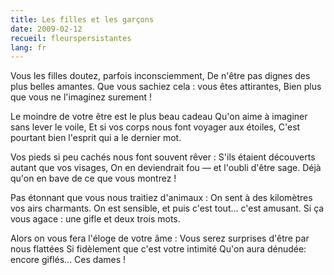 ```yaml
---
title: Les filles et les garçons
date: 2009-02-12
recueil: fleurspersistantes
lang: fr
---
```


Vous les filles doutez, parfois inconsciemment,
De n'être pas dignes des plus belles amantes.
Que vous sachiez cela : vous êtes attirantes,
Bien plus que vous ne l'imaginez surement !

Le moindre de votre être est le plus beau cadeau
Qu'on aime à imaginer sans lever le voile,
Et si vos corps nous font voyager aux étoiles,
C'est pourtant bien l'esprit qui a le dernier mot.

Vos pieds si peu cachés nous font souvent rêver :
S'ils étaient découverts autant que vos visages,
On en deviendrait fou — et l'oubli d'être sage.
Déjà qu'on en bave de ce que vous montrez !

Pas étonnant que vous nous traitiez d'animaux :
On sent à des kilomètres vos airs charmants.
On est sensible, et puis c'est tout... c'est amusant.
Si ça vous agace : une gifle et deux trois mots.

Alors on vous fera l'éloge de votre âme :
Vous serez surprises d'être par nous flattées
Si fidèlement que c'est votre intimité
Qu'on aura dénudée: encore giflés... Ces dames !
